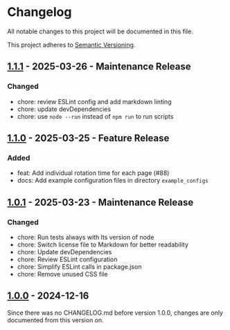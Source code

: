 # Changelog

All notable changes to this project will be documented in this file.

This project adheres to [Semantic Versioning](https://semver.org/spec/v2.0.0.html).

## [1.1.1](https://github.com/edward-shen/MMM-pages/compare/v1.1.0...v1.1.1) - 2025-03-26 - Maintenance Release

### Changed

- chore: review ESLint config and add markdown linting
- chore: update devDependencies
- chore: use `node --run` instead of `npm run` to run scripts

## [1.1.0](https://github.com/edward-shen/MMM-pages/compare/v1.0.1...v1.1.0) - 2025-03-25 - Feature Release

### Added

- feat: Add individual rotation time for each page (#88)
- docs: Add example configuration files in directory `example_configs`

## [1.0.1](https://github.com/edward-shen/MMM-pages/compare/v1.0.0...v1.0.1) - 2025-03-23 - Maintenance Release

### Changed

- chore: Run tests always with lts version of node
- chore: Switch license file to Markdown for better readability
- chore: Update devDependencies
- chore: Review ESLint configuration
- chore: Simplify ESLint calls in package.json
- chore: Remove unused CSS file

## [1.0.0](https://github.com/edward-shen/MMM-pages/releases/tag/v1.0.0) - 2024-12-16

Since there was no CHANGELOG.md before version 1.0.0, changes are only documented from this version on.
